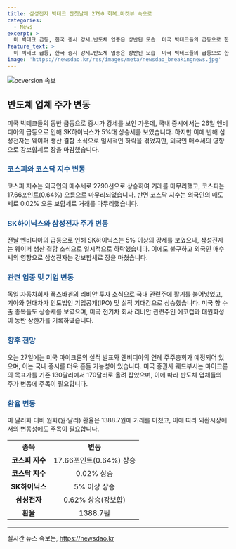 ```yaml
---
title: 삼성전자 빅테크 잔칫날에 2790 회복…마켓뷰 속으로
categories:
  - News
excerpt: >
  미 빅테크 급등, 한국 증시 강세…반도체 업종은 상반된 모습  미국 빅테크들의 급등으로 한국 증시는 전날과는 다른 모습을 보였다. 반도체 업종은 SK하이닉스의 5% 상승에 반해, 삼성전자는 웨이퍼 결함 소식에 일시 하락했다. 코스피는 외국인의 매수세로 상승하며 5거래일 만에 2790선을 회복했다. 미국 전기차 회사 리비안에 대한 투자 소식과 마이크론의 실적 발표로 반도체 이슈가 국내 증시를 더욱 흔들 것으로 예상된다.
feature_text: >
  미 빅테크 급등, 한국 증시 강세…반도체 업종은 상반된 모습  미국 빅테크들의 급등으로 한국 증시는 전날과는 다른 모습을 보였다. 반도체 업종은 SK하이닉스의 5% 상승에 반해, 삼성전자는 웨이퍼 결함 소식에 일시 하락했다. 코스피는 외국인의 매수세로 상승하며 5거래일 만에 2790선을 회복했다. 미국 전기차 회사 리비안에 대한 투자 소식과 마이크론의 실적 발표로 반도체 이슈가 국내 증시를 더욱 흔들 것으로 예상된다.
image: 'https://newsdao.kr/res/images/meta/newsdao_breakingnews.jpg'
---
```


<p><img src="https://newsdao.kr/res/images/meta/newsdao_breakingnews.jpg" alt="pcversion 속보" /></p>

<h2 data-ke-size="size26">반도체 업체 주가 변동</h2>

<p data-ke-size="size16">미국 빅테크들의 동반 급등으로 증시가 강세를 보인 가운데, 국내 증시에서는 26일 엔비디아의 급등으로 인해 SK하이닉스가 5%대 상승세를 보였습니다. 하지만 이에 반해 삼성전자는 웨이퍼 생산 결함 소식으로 일시적인 하락을 겪었지만, 외국인 매수세의 영향으로 강보합세로 장을 마감했습니다.</p>

<h3><b><span style="color: #1a5490;">코스피와 코스닥 지수 변동</span></b></h3>

<p data-ke-size="size16">코스피 지수는 외국인의 매수세로 2790선으로 상승하여 거래를 마무리했고, 코스피는 17.66포인트(0.64%) 오름으로 마무리되었습니다. 반면 코스닥 지수는 외국인의 매도세로 0.02% 오른 보합세로 거래를 마무리했습니다.</p>

<h3><b><span style="color: #1a5490;">SK하이닉스와 삼성전자 주가 변동</span></b></h3>

<p data-ke-size="size16">전날 엔비디아의 급등으로 인해 SK하이닉스는 5% 이상의 강세를 보였으나, 삼성전자는 웨이퍼 생산 결함 소식으로 일시적으로 하락했습니다. 이에도 불구하고 외국인 매수세의 영향으로 삼성전자는 강보합세로 장을 마쳤습니다.</p>

<h3><b><span style="color: #1a5490;">관련 업종 및 기업 변동</span></b></h3>

<p data-ke-size="size16">독일 자동차회사 폭스바겐의 리비안 투자 소식으로 국내 관련주에 활기를 불어넣었고, 기아와 현대차가 인도법인 기업공개(IPO) 및 실적 기대감으로 상승했습니다. 미국 향 수출 종목들도 상승세를 보였으며, 미국 전기차 회사 리비안 관련주인 에코캡과 대원화성이 동반 상한가를 기록하였습니다.</p>

<h3><b><span style="color: #1a5490;">향후 전망</span></b></h3>

<p data-ke-size="size16">오는 27일에는 미국 마이크론의 실적 발표와 엔비디아의 연례 주주총회가 예정되어 있으며, 이는 국내 증시를 더욱 흔들 가능성이 있습니다. 미국 증권사 웨드부시는 마이크론의 목표가를 기존 130달러에서 170달러로 올려 잡았으며, 이에 따라 반도체 업체들의 주가 변동에 주목이 필요합니다.</p>

<h3><b><span style="color: #1a5490;">환율 변동</span></b></h3>

<p data-ke-size="size16">미 달러화 대비 원화(원·달러) 환율은 1388.7원에 거래를 마쳤고, 이에 따라 외환시장에서의 변동성에도 주목이 필요합니다.</p>

<table>
    <tbody>
        <tr>
            <td style="text-align: center; height: 17px;"><b>종목</b></td>
            <td style="text-align: center; height: 17px;"><b>변동</b></td>
        </tr>
        <tr>
            <td style="text-align: center; height: 17px;"><b>코스피 지수</b></td>
            <td style="text-align: center; height: 17px;">17.66포인트(0.64%) 상승</td>
        </tr>
        <tr>
            <td style="text-align: center; height: 17px;"><b>코스닥 지수</b></td>
            <td style="text-align: center; height: 17px">0.02% 상승</td>
        </tr>
        <tr>
            <td style="text-align: center; height: 17px;"><b>SK하이닉스</b></td>
            <td style="text-align: center; height: 17px;">5% 이상 상승</td>
        </tr>
        <tr>
            <td style="text-align: center; height: 17px;"><b>삼성전자</b></td>
            <td style="text-align: center; height: 17px;">0.62% 상승(강보합)</td>
        </tr>
        <tr>
            <td style="text-align: center; height: 17px;"><b>환율</b></td>
            <td style="text-align: center; height: 17px;">1388.7원</td>
        </tr>
    </tbody>
</table>

<p><hr></p>
실시간 뉴스 속보는, <a href="https://newsdao.kr" rel="dofollow">https://newsdao.kr</a>


